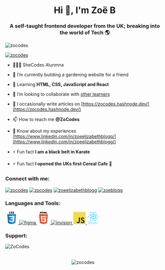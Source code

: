 <h1 align="center">Hi 👋, I'm Zoë B</h1>
<h3 align="center">A self-taught frontend developer from the UK; breaking into the world of Tech 🌎</h3>

<p align="left"> <img src="https://komarev.com/ghpvc/?username=zocodes&label=Profile%20views&color=0e75b6&style=flat" alt="zocodes" /> </p>

<p align="left"> <a href="https://twitter.com/zocodes" target="blank"><img src="https://img.shields.io/twitter/follow/zocodes?logo=twitter&style=for-the-badge" alt="zocodes" /></a> </p>

- 👩🏻‍💻  SheCodes Alunmna 

- 🔭 I’m currently building a gardening website for a friend

- 🌱 Learning **HTML, CSS, JavaScript and React**

- 👯 I’m looking to collaborate with [other learners](https://github.com/ZoCodes/SheCodesBootcamp)

- 📝 I occasionally write articles on [https://zocodes.hashnode.dev/](https://zocodes.hashnode.dev/)

- 📫 How to reach me **@ZoCodes**

- 📄 Know about my experiences [https://www.linkedin.com/in/zoeelizabethblogg/](https://www.linkedin.com/in/zoeelizabethblogg/)

- ⚡ Fun fact **I am a black belt in Karate**

- ⚡ Fun fact **I opened the UKs first Cereal Cafe** 🥣

<h3 align="left">Connect with me:</h3>
<p align="left">
<a href="https://codepen.io/zocodes" target="blank"><img align="center" src="https://raw.githubusercontent.com/rahuldkjain/github-profile-readme-generator/master/src/images/icons/Social/codepen.svg" alt="zocodes" height="30" width="40" /></a>
<a href="https://twitter.com/zocodes" target="blank"><img align="center" src="https://raw.githubusercontent.com/rahuldkjain/github-profile-readme-generator/master/src/images/icons/Social/twitter.svg" alt="zocodes" height="30" width="40" /></a>
<a href="https://linkedin.com/in/zoeelizabethblogg" target="blank"><img align="center" src="https://raw.githubusercontent.com/rahuldkjain/github-profile-readme-generator/master/src/images/icons/Social/linked-in-alt.svg" alt="zoeelizabethblogg" height="30" width="40" /></a>
<a href="https://instagram.com/zoeblogg" target="blank"><img align="center" src="https://raw.githubusercontent.com/rahuldkjain/github-profile-readme-generator/master/src/images/icons/Social/instagram.svg" alt="zoeblogg" height="30" width="40" /></a>
</p>

<h3 align="left">Languages and Tools:</h3>
<p align="left"> <a href="https://www.w3schools.com/css/" target="_blank"> <img src="https://raw.githubusercontent.com/devicons/devicon/master/icons/css3/css3-original-wordmark.svg" alt="css3" width="40" height="40"/> </a> <a href="https://www.figma.com/" target="_blank"> <img src="https://www.vectorlogo.zone/logos/figma/figma-icon.svg" alt="figma" width="40" height="40"/> </a> <a href="https://www.w3.org/html/" target="_blank"> <img src="https://raw.githubusercontent.com/devicons/devicon/master/icons/html5/html5-original-wordmark.svg" alt="html5" width="40" height="40"/> </a> <a href="https://www.invisionapp.com/" target="_blank"> <img src="https://www.vectorlogo.zone/logos/invisionapp/invisionapp-icon.svg" alt="invision" width="40" height="40"/> </a> <a href="https://developer.mozilla.org/en-US/docs/Web/JavaScript" target="_blank"> <img src="https://raw.githubusercontent.com/devicons/devicon/master/icons/javascript/javascript-original.svg" alt="javascript" width="40" height="40"/> </a> <a href="https://reactjs.org/" target="_blank"> <img src="https://raw.githubusercontent.com/devicons/devicon/master/icons/react/react-original-wordmark.svg" alt="react" width="40" height="40"/> </a> </p>

<h3 align="left">Support:</h3>
<p><a href="https://www.buymeacoffee.com/ZoCodes"> <img align="left" src="https://cdn.buymeacoffee.com/buttons/v2/default-yellow.png" height="50" width="210" alt="ZoCodes" /></a></p><br><br>

<p><img align="center" src="https://github-readme-stats.vercel.app/api/top-langs?username=zocodes&show_icons=true&locale=en&layout=compact" alt="zocodes" /></p>

<!---
ZoCodes/ZoCodes is a ✨ special ✨ repository because its `README.md` (this file) appears on your GitHub profile.
You can click the Preview link to take a look at your changes.
--->
